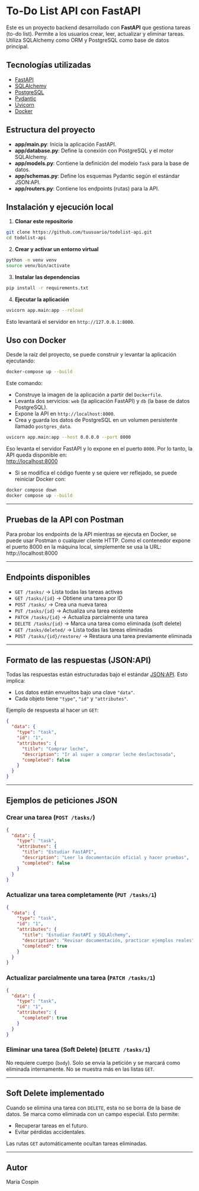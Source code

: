 # To-Do List API con FastAPI

Este es un proyecto backend desarrollado con **FastAPI** que gestiona tareas (to-do list). Permite a los usuarios crear, leer, actualizar y eliminar tareas. Utiliza SQLAlchemy como ORM y PostgreSQL como base de datos principal.

## Tecnologías utilizadas

- [FastAPI](https://fastapi.tiangolo.com/)
- [SQLAlchemy](https://www.sqlalchemy.org/)
- [PostgreSQL](https://www.postgresql.org/)
- [Pydantic](https://docs.pydantic.dev/)
- [Uvicorn](https://www.uvicorn.org/)
- [Docker](https://www.docker.com/)

## Estructura del proyecto

- **app/main.py**: Inicia la aplicación FastAPI.
- **app/database.py**: Define la conexión con PostgreSQL y el motor SQLAlchemy.
- **app/models.py**: Contiene la definición del modelo `Task` para la base de datos.
- **app/schemas.py**: Define los esquemas Pydantic según el estándar JSON:API.
- **app/routers.py**: Contiene los endpoints (rutas) para la API.

## Instalación y ejecución local

1. **Clonar este repositorio**

```bash
git clone https://github.com/tuusuario/todolist-api.git
cd todolist-api
```

2. **Crear y activar un entorno virtual**

```bash
python -m venv venv
source venv/bin/activate 
```

3. **Instalar las dependencias**

```bash
pip install -r requirements.txt
```

4. **Ejecutar la aplicación**

```bash
uvicorn app.main:app --reload
```

Esto levantará el servidor en `http://127.0.0.1:8000`.

## Uso con Docker
Desde la raíz del proyecto, se puede construir y levantar la aplicación ejecutando:

```bash
docker-compose up --build
```

Este comando:

- Construye la imagen de la aplicación a partir del `Dockerfile`.
- Levanta dos servicios: `web` (la aplicación FastAPI) y `db` (la base de datos PostgreSQL).
- Expone la API en `http://localhost:8000`.
- Crea y guarda los datos de PostgreSQL en un volumen persistente llamado `postgres_data`.

```bash
uvicorn app.main:app --host 0.0.0.0 --port 8000
```

Eso levanta el servidor FastAPI y lo expone en el puerto `8000`. Por lo tanto, la API queda disponible en:  
[http://localhost:8000](http://localhost:8000)

- Si se modifica el código fuente y se quiere ver reflejado, se puede reiniciar Docker con:

```bash
docker compose down
docker compose up --build
```

---
## Pruebas de la API con Postman

Para probar los endpoints de la API mientras se ejecuta en Docker, se puede usar Postman o cualquier cliente HTTP.
Como el contenedor expone el puerto 8000 en la máquina local, simplemente se usa la URL: http://localhost:8000


---

## Endpoints disponibles

- `GET /tasks/` → Lista todas las tareas activas
- `GET /tasks/{id}` → Obtiene una tarea por ID
- `POST /tasks/` → Crea una nueva tarea
- `PUT /tasks/{id}` → Actualiza una tarea existente
- `PATCH /tasks/{id}` → Actualiza parcialmente una tarea
- `DELETE /tasks/{id}` → Marca una tarea como eliminada (soft delete)
- `GET /tasks/deleted/` → Lista todas las tareas eliminadas
- `POST /tasks/{id}/restore/` → Restaura una tarea previamente eliminada

---

## Formato de las respuestas (JSON:API)

Todas las respuestas están estructuradas bajo el estándar [JSON:API](https://jsonapi.org/). Esto implica:

- Los datos están envueltos bajo una clave `"data"`.
- Cada objeto tiene `"type"`, `"id"` y `"attributes"`.

Ejemplo de respuesta al hacer un `GET`:

```json
{
  "data": {
    "type": "task",
    "id": "1",
    "attributes": {
      "title": "Comprar leche",
      "description": "Ir al super a comprar leche deslactosada",
      "completed": false
    }
  }
}
```

---

## Ejemplos de peticiones JSON

### Crear una tarea (`POST /tasks/`)

```json
{
  "data": {
    "type": "task",
    "attributes": {
      "title": "Estudiar FastAPI",
      "description": "Leer la documentación oficial y hacer pruebas",
      "completed": false
    }
  }
}
```

### Actualizar una tarea completamente (`PUT /tasks/1`)

```json
{
  "data": {
    "type": "task",
    "id": "1",
    "attributes": {
      "title": "Estudiar FastAPI y SQLAlchemy",
      "description": "Revisar documentación, practicar ejemplos reales",
      "completed": true
    }
  }
}
```

### Actualizar parcialmente una tarea (`PATCH /tasks/1`)

```json
{
  "data": {
    "type": "task",
    "id": "1",
    "attributes": {
      "completed": true
    }
  }
}
```

### Eliminar una tarea (Soft Delete) (`DELETE /tasks/1`)

No requiere cuerpo (`body`). Solo se envia la petición y se marcará como eliminada internamente. No se muestra más en las listas `GET`.

---

## Soft Delete implementado

Cuando se elimina una tarea con `DELETE`, esta no se borra de la base de datos. Se marca como eliminada con un campo especial. Esto permite:

- Recuperar tareas en el futuro.
- Evitar pérdidas accidentales.

Las rutas `GET` automáticamente ocultan tareas eliminadas.

---

## Autor

María Cospin
